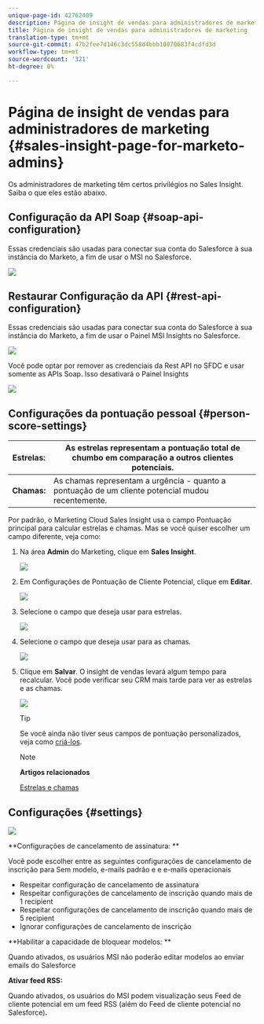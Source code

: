 ```yaml
---
unique-page-id: 42762409
description: Página de insight de vendas para administradores de marketing - Documentos de marketing - Documentação do produto
title: Página de insight de vendas para administradores de marketing
translation-type: tm+mt
source-git-commit: 47b2fee7d146c3dc558d4bbb10070683f4cdfd3d
workflow-type: tm+mt
source-wordcount: '321'
ht-degree: 0%

---
```



# Página de insight de vendas para administradores de marketing {#sales-insight-page-for-marketo-admins}

Os administradores de marketing têm certos privilégios no Sales Insight. Saiba o que eles estão abaixo.

## Configuração da API Soap {#soap-api-configuration}

Essas credenciais são usadas para conectar sua conta do Salesforce à sua instância do Marketo, a fim de usar o MSI no Salesforce.

![](assets/one-1.png)

## Restaurar Configuração da API {#rest-api-configuration}

Essas credenciais são usadas para conectar sua conta do Salesforce à sua instância do Marketo, a fim de usar o Painel MSI Insights no Salesforce.

![](assets/two-1.png)

Você pode optar por remover as credenciais da Rest API no SFDC e usar somente as APIs Soap. Isso desativará o Painel Insights

![](assets/three-1.png)

## Configurações da pontuação pessoal {#person-score-settings}

| **Estrelas:** | As estrelas representam a pontuação total de chumbo em comparação a outros clientes potenciais. |
|---|---|
| **Chamas:** | As chamas representam a urgência - quanto a pontuação de um cliente potencial mudou recentemente. |

Por padrão, o Marketing Cloud Sales Insight usa o campo Pontuação principal para calcular estrelas e chamas. Mas se você quiser escolher um campo diferente, veja como:

1. Na área **Admin** do Marketing, clique em **Sales Insight**.

   ![](assets/four.png)

1. Em Configurações de Pontuação de Cliente Potencial, clique em **Editar**.

   ![](assets/five.png)

1. Selecione o campo que deseja usar para estrelas.

   ![](assets/six.png)

1. Selecione o campo que deseja usar para as chamas.

   ![](assets/seven.png)

1. Clique em **Salvar**. O insight de vendas levará algum tempo para recalcular. Você pode verificar seu CRM mais tarde para ver as estrelas e as chamas.

   ![](assets/eight.png)

   >[!TIP]
   >
   >Se você ainda não tiver seus campos de pontuação personalizados, veja como [criá-los](http://docs.marketo.com/x/3wMk).

   >[!NOTE]
   >
   >**Artigos relacionados**
   >
   >
   >[Estrelas e chamas](http://docs.marketo.com/x/qgU6Ag)

## Configurações {#settings}

![](assets/nine.png)

**Configurações de cancelamento de assinatura: **

Você pode escolher entre as seguintes configurações de cancelamento de inscrição para Sem modelo, e-mails padrão e e e-mails operacionais

* Respeitar configuração de cancelamento de assinatura
* Respeitar configurações de cancelamento de inscrição quando mais de 1 recipient
* Respeitar configurações de cancelamento de inscrição quando mais de 5 recipient
* Ignorar configurações de cancelamento de inscrição

**Habilitar a capacidade de bloquear modelos: **

Quando ativados, os usuários MSI não poderão editar modelos ao enviar emails do Salesforce

**Ativar feed RSS:**

Quando ativados, os usuários do MSI podem visualização seus Feed de cliente potencial em um feed RSS (além do Feed de cliente potencial no Salesforce)**.**
